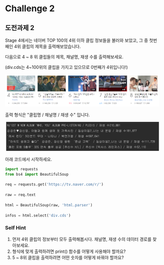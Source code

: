 # Challenge 2

## 도전과제 2

Stage 4에서는 네이버 TOP 100의 4위 이하 클립 정보들을 불러와 보았고, 그 중 첫번째인 4위 클립의 제목을 출력해보았습니다.

다음으로 4 ~ 8 위 클립들의 제목, 채널명, 재생 수를 출력해보세요.

\(div.cds는 4~100위의 클립을 가지고 있으므로 0번째가 4위입니다!\)

![](../../.gitbook/assets/image%20%2886%29.png)

출력 형식은 "클립명 / 채널명 / 재생 수" 입니다.

![2018&#xB144; 6&#xC6D4; 19&#xC77C;&#xC758; &#xACB0;&#xACFC;&#xB294; &#xC774;&#xB807;&#xC2B5;&#xB2C8;&#xB2E4;.](../../.gitbook/assets/image%20%2866%29.png)



아래 코드에서 시작하세요.

```python
import requests
from bs4 import BeautifulSoup

req = requests.get('https://tv.naver.com/r/')

raw = req.text

html = BeautifulSoup(raw, 'html.parser')

infos = html.select('div.cds')
```



### Self Hint

1. 먼저 4위 클립의 정보부터 모두 출력해봅시다. 채널명, 재생 수의 데이터 경로를 찾아보세요.
2. 형식에 맞게 출력하려면 print\(\) 함수를 어떻게 사용해야 할까요?
3. 5 ~ 8위 클립을 출력하려면 어떤 숫자를 어떻게 바꿔야 할까요?



